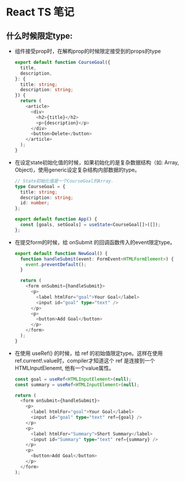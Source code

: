 # React TS 笔记
## 什么时候限定type:
- 组件接受prop时，在解构prop的时候限定接受到的props的type
  ```typescript
  export default function CourseGoal({
    title,
    description,
  }: {
    title: string;
    description: string;
  }) {
    return (
      <article>
        <div>
          <h2>{title}</h2>
          <p>{description}</p>
        </div>
        <button>Delete</button>
      </article>
    );
  }
  ```
  
- 在设定state初始化值的时候，如果初始化的是复杂数据结构（如: Array, Object)，使用generic设定复杂结构内部数据的type。
  ```typescript
  // State初始化值是一个CourseGoal的Array.
  type CourseGoal = {
    title: string;
    description: string;
    id: number;
  };
  
  export default function App() {
    const [goals, setGoals] = useState<CourseGoal[]>([]);
  };
  ```
- 在提交form的时候，给 onSubmit 的回调函数传入的event限定type。
  ```typeScript
  export default function NewGoal() {
    function handleSubmit(event: FormEvent<HTMLFormElement>) {
      event.preventDefault();
    }
  
    return (
      <form onSubmit={handleSubmit}>
        <p>
          <label htmlFor="goal">Your Goal</label>
          <input id="goal" type="text" />
        </p>
        <p>
          <button>Add Goal</button>
        </p>
      </form>
    );
  }
  ```
- 在使用 useRef() 的时候，给 ref 的初始值限定type。这样在使用 ref.current!.value时，compiler才知道这个 ref 是连接到一个HTMLInputElenemt, 他有一个value属性。
  ```typeScript
  const goal = useRef<HTMLInputElement>(null);
  const summary = useRef<HTMLInputElement>(null);
  
  return (
    <form onSubmit={handleSubmit}>
      <p>
        <label htmlFor="goal">Your Goal</label>
        <input id="goal" type="text" ref={goal} />
      </p>
      <p>
        <label htmlFor="Summary">Short Summary</label>
        <input id="Summary" type="text" ref={summary} />
      </p>
      <p>
        <button>Add Goal</button>
      </p>
    </form>
  );
  ```